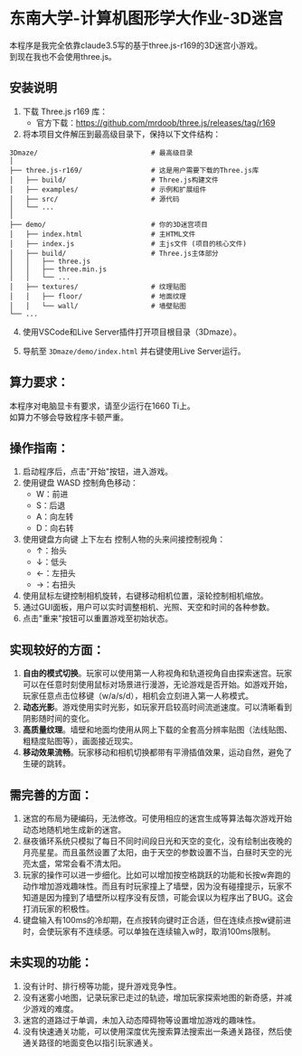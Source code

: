 # 东南大学-计算机图形学大作业-3D迷宫

本程序是我完全依靠claude3.5写的基于three.js-r169的3D迷宫小游戏。  
到现在我也不会使用three.js。 

## 安装说明
1. 下载 Three.js r169 库：
   - 官方下载：https://github.com/mrdoob/three.js/releases/tag/r169
2. 将本项目文件解压到最高级目录下，保持以下文件结构：

```  
3Dmaze/                            # 最高级目录
│
├── three.js-r169/                 # 这是用户需要下载的Three.js库
│   ├── build/                     # Three.js构建文件
│   ├── examples/                  # 示例和扩展组件
│   ├── src/                       # 源代码
│   └── ...
│
├── demo/                          # 你的3D迷宫项目
│   ├── index.html                 # 主HTML文件
│   ├── index.js                   # 主js文件 (项目的核心文件)
│   ├── build/                     # Three.js主体部分
│   │   ├── three.js
│   │   ├── three.min.js
│   │   └── ...
│   ├── textures/                  # 纹理贴图
│   │   ├── floor/                 # 地面纹理
│   │   └── wall/                  # 墙壁贴图
└── ...
```

4. 使用VSCode和Live Server插件打开项目根目录（3Dmaze）。

5. 导航至 `3Dmaze/demo/index.html` 并右键使用Live Server运行。



## 算力要求：
本程序对电脑显卡有要求，请至少运行在1660 Ti上。  
如算力不够会导致程序卡顿严重。

## 操作指南：
1. 启动程序后，点击"开始"按钮，进入游戏。
2. 使用键盘 WASD 控制角色移动：
   - W：前进
   - S：后退
   - A：向左转
   - D：向右转
3. 使用键盘方向键 上下左右 控制人物的头来间接控制视角：
   - ↑：抬头
   - ↓：低头
   - ←：左扭头
   - →：右扭头
4. 使用鼠标左键控制相机旋转，右键移动相机位置，滚轮控制相机缩放。
5. 通过GUI面板，用户可以实时调整相机、光照、天空和时间的各种参数。
6. 点击"重来"按钮可以重置游戏至初始状态。

## 实现较好的方面：
1. **自由的模式切换**。玩家可以使用第一人称视角和轨道视角自由探索迷宫。玩家可以在任意时刻使用鼠标对场景进行漫游，无论游戏是否开始。如游戏开始，玩家任意点击位移键（w/a/s/d），相机会立刻进入第一人称模式。
2. **动态光影**。游戏使用实时光影，如玩家开启较高时间流逝速度。可以清晰看到阴影随时间的变化。
3. **高质量纹理**。墙壁和地面均使用从网上下载的全套高分辨率贴图（法线贴图、粗糙度贴图等），画面接近现实。
4. **移动效果流畅**。玩家移动和相机切换都带有平滑插值效果，运动自然，避免了生硬的跳转。

## 需完善的方面：
1. 迷宫的布局为硬编码，无法修改。可使用相应的迷宫生成等算法每次游戏开始动态地随机地生成新的迷宫。
2. 昼夜循环系统只模拟了每日不同时间段日光和天空的变化，没有绘制出夜晚的月亮星星。而且虽然设置了太阳，由于天空的参数设置不当，白昼时天空的光亮太盛，常常会看不清太阳。
3. 玩家的操作可以进一步细化。比如可以增加按空格跳跃的功能和长按w奔跑的动作增加游戏趣味性。而且有时玩家撞上了墙壁，因为没有碰撞提示，玩家不知道是因为撞到了墙壁所以程序没有反馈，可能会误以为程序出了BUG。这会打消玩家的积极性。
4. 键盘输入有100ms的冷却期，在点按转向键时正合适，但在连续点按w键前进时，会使玩家有不连续感。可以单独在连续输入w时，取消100ms限制。

## 未实现的功能：
1. 没有计时、排行榜等功能，提升游戏竞争性。
2. 没有迷雾小地图，记录玩家已走过的轨迹，增加玩家探索地图的新奇感，并减少游戏的难度。
3. 迷宫的道路过于单调，未加入动态障碍物等设置增加游戏的趣味性。
4. 没有快速通关功能，可以使用深度优先搜索算法搜索出一条通关路径，然后使通关路径的地面变色以指引玩家通关。

